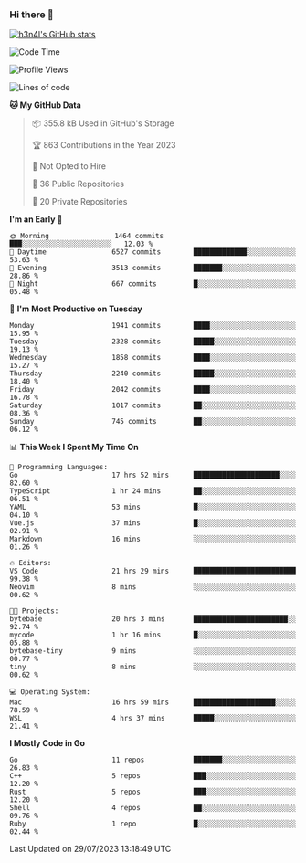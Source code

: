 ### Hi there 👋

[![h3n4l's GitHub stats](https://github-readme-stats.vercel.app/api?username=h3n4l&count_private=true&show_icons=true&theme=radical)](https://github.com/h3n4l/github-readme-stats)

<!--START_SECTION:waka-->
![Code Time](http://img.shields.io/badge/Code%20Time-1%2C453%20hrs%2052%20mins-blue)

![Profile Views](http://img.shields.io/badge/Profile%20Views-2-blue)

![Lines of code](https://img.shields.io/badge/From%20Hello%20World%20I%27ve%20Written-3.3%20million%20lines%20of%20code-blue)

**🐱 My GitHub Data** 

> 📦 355.8 kB Used in GitHub's Storage 
 > 
> 🏆 863 Contributions in the Year 2023
 > 
> 🚫 Not Opted to Hire
 > 
> 📜 36 Public Repositories 
 > 
> 🔑 20 Private Repositories 
 > 
**I'm an Early 🐤** 

```text
🌞 Morning                1464 commits        ███░░░░░░░░░░░░░░░░░░░░░░   12.03 % 
🌆 Daytime                6527 commits        █████████████░░░░░░░░░░░░   53.63 % 
🌃 Evening                3513 commits        ███████░░░░░░░░░░░░░░░░░░   28.86 % 
🌙 Night                  667 commits         █░░░░░░░░░░░░░░░░░░░░░░░░   05.48 % 
```
📅 **I'm Most Productive on Tuesday** 

```text
Monday                   1941 commits        ████░░░░░░░░░░░░░░░░░░░░░   15.95 % 
Tuesday                  2328 commits        █████░░░░░░░░░░░░░░░░░░░░   19.13 % 
Wednesday                1858 commits        ████░░░░░░░░░░░░░░░░░░░░░   15.27 % 
Thursday                 2240 commits        █████░░░░░░░░░░░░░░░░░░░░   18.40 % 
Friday                   2042 commits        ████░░░░░░░░░░░░░░░░░░░░░   16.78 % 
Saturday                 1017 commits        ██░░░░░░░░░░░░░░░░░░░░░░░   08.36 % 
Sunday                   745 commits         ██░░░░░░░░░░░░░░░░░░░░░░░   06.12 % 
```


📊 **This Week I Spent My Time On** 

```text
💬 Programming Languages: 
Go                       17 hrs 52 mins      █████████████████████░░░░   82.60 % 
TypeScript               1 hr 24 mins        ██░░░░░░░░░░░░░░░░░░░░░░░   06.51 % 
YAML                     53 mins             █░░░░░░░░░░░░░░░░░░░░░░░░   04.10 % 
Vue.js                   37 mins             █░░░░░░░░░░░░░░░░░░░░░░░░   02.91 % 
Markdown                 16 mins             ░░░░░░░░░░░░░░░░░░░░░░░░░   01.26 % 

🔥 Editors: 
VS Code                  21 hrs 29 mins      █████████████████████████   99.38 % 
Neovim                   8 mins              ░░░░░░░░░░░░░░░░░░░░░░░░░   00.62 % 

🐱‍💻 Projects: 
bytebase                 20 hrs 3 mins       ███████████████████████░░   92.74 % 
mycode                   1 hr 16 mins        █░░░░░░░░░░░░░░░░░░░░░░░░   05.88 % 
bytebase-tiny            9 mins              ░░░░░░░░░░░░░░░░░░░░░░░░░   00.77 % 
tiny                     8 mins              ░░░░░░░░░░░░░░░░░░░░░░░░░   00.62 % 

💻 Operating System: 
Mac                      16 hrs 59 mins      ████████████████████░░░░░   78.59 % 
WSL                      4 hrs 37 mins       █████░░░░░░░░░░░░░░░░░░░░   21.41 % 
```

**I Mostly Code in Go** 

```text
Go                       11 repos            ███████░░░░░░░░░░░░░░░░░░   26.83 % 
C++                      5 repos             ███░░░░░░░░░░░░░░░░░░░░░░   12.20 % 
Rust                     5 repos             ███░░░░░░░░░░░░░░░░░░░░░░   12.20 % 
Shell                    4 repos             ██░░░░░░░░░░░░░░░░░░░░░░░   09.76 % 
Ruby                     1 repo              █░░░░░░░░░░░░░░░░░░░░░░░░   02.44 % 
```




 Last Updated on 29/07/2023 13:18:49 UTC
<!--END_SECTION:waka-->

